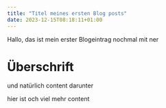 ```yaml
---
title: "Titel meines ersten Blog posts"
date: 2023-12-15T08:18:11+01:00
---
```


Hallo, das ist mein erster Blogeintrag nochmal mit ner
# Überschrift
und natürlich content darunter

hier ist och viel mehr content
